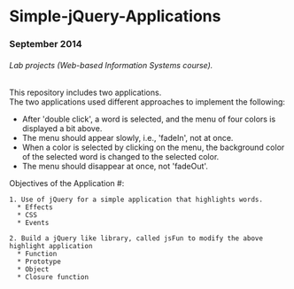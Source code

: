 # Simple-jQuery-Applications
### September 2014
###### Lab projects (Web-based Information Systems course).
This repository includes two applications.  
The two applications used different approaches to implement the following:
  * After 'double click', a word is selected, and the menu of four colors is displayed a bit above.
  * The menu should appear slowly, i.e., 'fadeIn', not at once.
  * When a color is selected by clicking on the menu, the background color of the selected word is changed to the selected color.
  * The menu should disappear at once, not 'fadeOut'.

Objectives of the Application #:
```
1. Use of jQuery for a simple application that highlights words.
  * Effects
  * CSS
  * Events
```
```
2. Build a jQuery like library, called jsFun to modify the above highlight application
  * Function
  * Prototype
  * Object
  * Closure function
```
